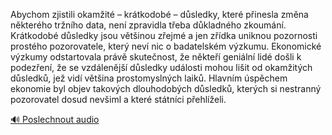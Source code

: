 
Abychom zjistili okamžité – krátkodobé – důsledky, které přinesla změna některého tržního data, není zpravidla třeba důkladného zkoumání. Krátkodobé důsledky jsou většinou zřejmé a jen zřídka uniknou pozornosti prostého pozorovatele, který neví nic o badatelském výzkumu. Ekonomické výzkumy odstartovala právě skutečnost, že někteří geniální lidé došli k podezření, že se vzdálenější důsledky události mohou lišit od okamžitých důsledků, jež vidí většina prostomyslných laiků. Hlavním úspěchem ekonomie byl objev takových dlouhodobých důsledků, kterých si nestranný pozorovatel dosud nevšiml a které státníci přehlíželi.

[🔊 Poslechnout audio](/data/7-paragraphs/audio/chapter_126/para_005-Abychom-zjistili-okamit-krtkodob-dsledky.mp3)
